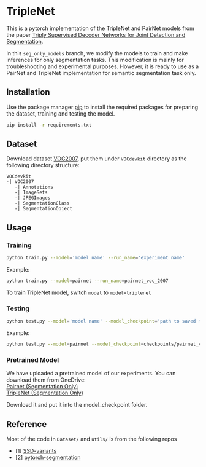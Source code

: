 # TripleNet
This is a pytorch implementation of the TripleNet and PairNet models from the paper [Triply Supervised Decoder Networks for Joint Detection and Segmentation](https://arxiv.org/abs/1809.09299).

In this `seg_only_models` branch, we modify the models to train and make inferences for only segmentation tasks. This modification is mainly for troubleshooting and experimental purposes. However, it is ready to use as a PairNet and TripleNet implementation for semantic segmentation task only.

## Installation

Use the package manager [pip](https://pip.pypa.io/en/stable/) to install the required packages for preparing the dataset, training and testing the model.

```bash
pip install -r requirements.txt
```

## Dataset
Download dataset [VOC2007](http://host.robots.ox.ac.uk/pascal/VOC/voc2007/), put them under `VOCdevkit` directory as the following directory structure:
```
VOCdevkit
-| VOC2007
   -| Annotations
   -| ImageSets
   -| JPEGImages
   -| SegmentationClass
   -| SegmentationObject
```

## Usage
### Training

```bash
python train.py --model='model name' --run_name='experiment name'
```

Example:
```bash
python train.py --model=pairnet --run_name=pairnet_voc_2007
```
To train TripleNet model, switch `model` to `model=triplenet`

### Testing
```bash
python test.py --model='model name' --model_checkpoint='path to saved model checkpoint'
```

Example:
```bash
python test.py --model=pairnet --model_checkpoint=checkpoints/pairnet_voc_2007/epoch=99-step=36083.ckpt
```

### Pretrained Model
We have uploaded a pretrained model of our experiments. You can download them from OneDrive:
<br/>[Pairnet (Segmentation Only)](https://entuedu-my.sharepoint.com/personal/ductuan001_e_ntu_edu_sg/_layouts/15/onedrive.aspx?ga=1&id=%2Fpersonal%2Fductuan001%5Fe%5Fntu%5Fedu%5Fsg%2FDocuments%2FDL%5FProj%2Fcheckpoints%2Fpairnet%5Fseg%5Fonly2007)
<br/>[TripleNet (Segmentation Only)](https://entuedu-my.sharepoint.com/personal/ductuan001_e_ntu_edu_sg/_layouts/15/onedrive.aspx?ga=1&id=%2Fpersonal%2Fductuan001%5Fe%5Fntu%5Fedu%5Fsg%2FDocuments%2FDL%5FProj%2Fcheckpoints%2Ftriple%5Fseg%5Fonly2007)

Download it and put it into the model_checkpoint folder.

## Reference
Most of the code in `Dataset/` and `utils/` is from the following repos
- [1] [SSD-variants](https://github.com/uoip/SSD-variants)
- [2] [pytorch-segmentation](https://github.com/yassouali/pytorch-segmentation)
